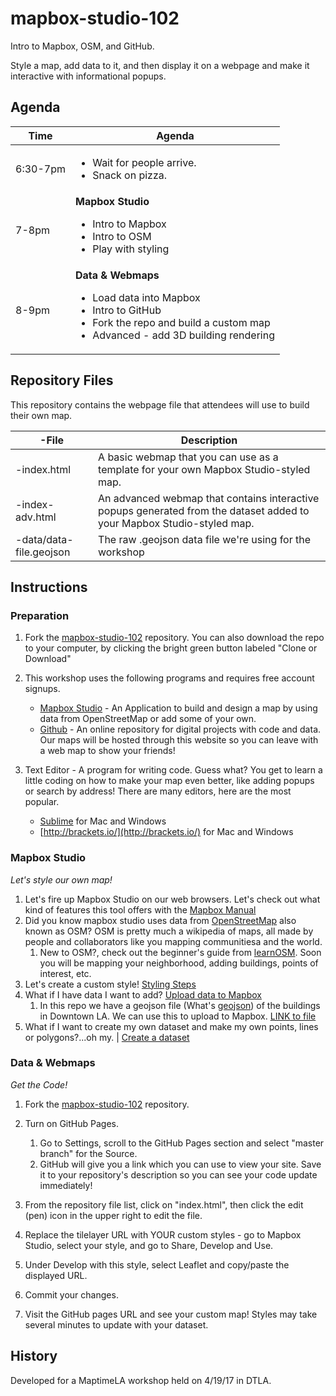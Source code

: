 # mapbox-studio-102
Intro to Mapbox, OSM, and GitHub.

Style a map, add data to it, and then display it on a webpage and make it interactive with informational popups.

## Agenda

Time | Agenda |
------ | ----- |
6:30-7pm | <ul><li>Wait for people arrive.</li><li>Snack on pizza.</li></ul> |
7-8pm | **Mapbox Studio**<br><ul><li>Intro to Mapbox</li><li>Intro to OSM</li><li>Play with styling</li></ul> |
8-9pm | **Data & Webmaps**<br><ul><li>Load data into Mapbox</li><li>Intro to GitHub</li><li>Fork the repo and build a custom map</li><li>Advanced - add 3D building rendering</li></ul> |
 
 ## Repository Files
 This repository contains the webpage file that attendees will use to build their own map.
 
-File | Description |
------|-------------|
-index.html | A basic webmap that you can use as a template for your own Mapbox Studio-styled map. |
-index-adv.html | An advanced webmap that contains interactive popups generated from the dataset added to your Mapbox Studio-styled map. |
-data/data-file.geojson | The raw .geojson data file we're using for the workshop |

## Instructions
### Preparation
1. Fork the [mapbox-studio-102](https://github.com/matikin9/mapbox-studio-102/) repository. You can also download the repo to your computer, by clicking the bright green button labeled "Clone or Download"

2. This workshop uses the following programs and requires free account signups.
   * [Mapbox Studio](https://www.mapbox.com/studio/) - An Application to build and design a map by using data from OpenStreetMap or add some of your own.
   * [Github](https://github.com/) - An online repository for digital projects with code and data. Our maps will be hosted through this website so you can leave with a web map to show your friends!

3. Text Editor - A program for writing code. Guess what? You get to learn a little coding on how to make your map even better, like adding popups or search by address! There are many editors, here are the most popular.
   * [Sublime](https://www.sublimetext.com/) for Mac and Windows
   * [http://brackets.io/](http://brackets.io/) for Mac and Windows

### Mapbox Studio
*Let's style our own map!*
1. Let's fire up Mapbox Studio on our web browsers. Let's check out what kind of features this tool offers with the [Mapbox Manual](https://www.mapbox.com/help/studio-manual/)
2. Did you know mapbox studio uses data from [OpenStreetMap](http://www.openstreetmap.org/) also known as OSM? OSM is pretty much a wikipedia of maps, all made by people and collaborators like you mapping communitiesa and the world.
   1. New to OSM?, check out the beginner's guide from [learnOSM](http://learnosm.org/en/). Soon you will be mapping your neighborhood, adding buildings, points of interest, etc.
3. Let's create a custom style! [Styling Steps](https://www.mapbox.com/help/create-a-custom-style/)
4. What if I have data I want to add? [Upload data to Mapbox](https://www.mapbox.com/help/uploads/)
   1. In this repo we have a geojson file (What's [geojson](http://geojson.org/)) of the buildings in Downtown LA. We can use this to upload to Mapbox. [LINK to file](https://github.com/matikin9/mapbox-studio-102/blob/master/data/downtownLA_OSM.geojson)
5. What if I want to create my own dataset and make my own points, lines or polygons?...oh my. | [Create a dataset](https://www.mapbox.com/help/add-points-pt-1/#create-a-dataset)

### Data & Webmaps
*Get the Code!*
1. Fork the [mapbox-studio-102](https://github.com/matikin9/mapbox-studio-102/) repository.
2. Turn on GitHub Pages.
   1. Go to Settings, scroll to the GitHub Pages section and select "master branch" for the Source.
   2. GitHub will give you a link which you can use to view your site.  Save it to your repository's description so you can see your code update immediately!
3. From the repository file list, click on "index.html", then click the edit (pen) icon in the upper right to edit the file.

4. Replace the tilelayer URL with YOUR custom styles - go to Mapbox Studio, select your style, and go to Share, Develop and Use.
5. Under Develop with this style, select Leaflet and copy/paste the displayed URL.
6. Commit your changes.
7. Visit the GitHub pages URL and see your custom map!  Styles may take several minutes to update with your dataset.

## History
Developed for a MaptimeLA workshop held on 4/19/17 in DTLA.
